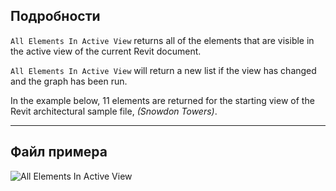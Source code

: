 ## Подробности
`All Elements In Active View` returns all of the elements that are visible in the active view of the current Revit document.

`All Elements In Active View` will return a new list if the view has changed and the graph has been run.

In the example below, 11 elements are returned for the starting view of the Revit architectural sample file, _(Snowdon Towers)_.
___
## Файл примера

![All Elements In Active View](./DSRevitNodesUI.ElementsInView_img.jpg)
